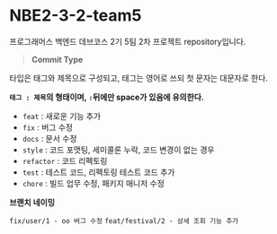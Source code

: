 # NBE2-3-2-team5
프로그래머스 백엔드 데브코스 2기 5팀 2차 프로젝트 repository입니다.


> **Commit Type**
> 
타입은 태그와 제목으로 구성되고, 태그는 영어로 쓰되 첫 문자는 대문자로 한다.

**`태그 : 제목`의 형태이며, `:`뒤에만 space가 있음에 유의한다.**

- `feat` : 새로운 기능 추가
- `fix` : 버그 수정
- `docs` : 문서 수정
- `style` : 코드 포맷팅, 세미콜론 누락, 코드 변경이 없는 경우
- `refactor` : 코드 리펙토링
- `test` : 테스트 코드, 리펙토링 테스트 코드 추가
- `chore` : 빌드 업무 수정, 패키지 매니저 수정


**브랜치 네이밍**

`fix/user/1 - oo 버그 수정`
`feat/festival/2 - 상세 조회 기능 추가`
